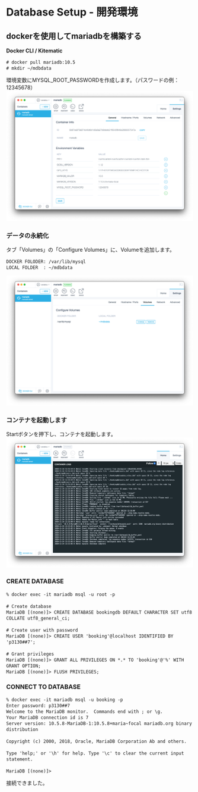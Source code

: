 # Database Setup - 開発環境

## dockerを使用してmariadbを構築する

**Docker CLI / Kitematic**
```
# docker pull mariadb:10.5
# mkdir ~/mdbdata
```
環境変数にMYSQL_ROOT_PASSWORDを作成します。（パスワードの例：12345678）  
![ROOT_PASSWORD](https://github.com/cereskou/booking/blob/main/doc/images/vars.png)

### データの永続化
タブ「Volumes」の「Configure Volumes」に、Volumeを追加します。
```
DOCKER FOLODER: /var/lib/mysql
LOCAL FOLDER  : ~/mdbdata
```
![Volumes](https://github.com/cereskou/booking/blob/main/doc/images/volumes.png)

### コンテナを起動します
Startボタンを押下し、コンテナを起動します。  
![Start](https://github.com/cereskou/booking/blob/main/doc/images/start.png)

### CREATE DATABASE
```
% docker exec -it mariadb msql -u root -p

# Create database
MariaDB [(none)]> CREATE DATABASE bookingdb DEFAULT CHARACTER SET utf8 COLLATE utf8_general_ci;

# Create user with password
MariaDB [(none)]> CREATE USER 'booking'@localhost IDENTIFIED BY 'p3130##7';

# Grant privileges
MariaDB [(none)]> GRANT ALL PRIVILEGES ON *.* TO 'booking'@'%' WITH GRANT OPTION;
MariaDB [(none)]> FLUSH PRIVILEGES;

```

### CONNECT TO DATABASE
```
% docker exec -it mariadb msql -u booking -p
Enter password: p3130##7
Welcome to the MariaDB monitor.  Commands end with ; or \g.
Your MariaDB connection id is 7
Server version: 10.5.8-MariaDB-1:10.5.8+maria~focal mariadb.org binary distribution

Copyright (c) 2000, 2018, Oracle, MariaDB Corporation Ab and others.

Type 'help;' or '\h' for help. Type '\c' to clear the current input statement.

MariaDB [(none)]> 
```
接続できました。  

